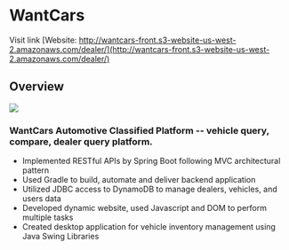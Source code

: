 # WantCars
Visit link [Website: http://wantcars-front.s3-website-us-west-2.amazonaws.com/dealer/](http://wantcars-front.s3-website-us-west-2.amazonaws.com/dealer/)
## Overview
![][1]
### WantCars Automotive Classified Platform -- vehicle query, compare, dealer query platform.
- Implemented RESTful APIs by Spring Boot following MVC architectural pattern
- Used Gradle to build, automate and deliver backend application
- Utilized JDBC access to DynamoDB to manage dealers, vehicles, and users data
- Developed dynamic website, used Javascript and DOM to perform multiple tasks
- Created desktop application for vehicle inventory management using Java Swing Libraries

[1]:(https://github.com/seventheluck/seventheluck.github.io/blob/master/images/my_posts/wantcars/dealer.png)
